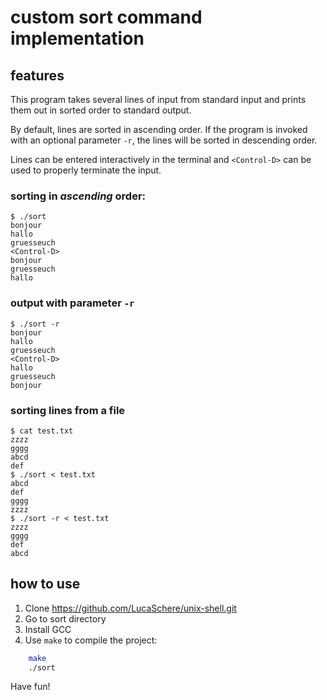 # custom sort command implementation

## features

This program takes several lines of input from standard input and prints them out in sorted order to standard
output.

By default, lines are sorted in ascending order. If the program is invoked with
an optional parameter `-r`, the lines will be sorted in descending order.

Lines can be entered interactively in the terminal and
`<Control-D>` can be used to properly terminate the input.



### sorting in *ascending* order:

```
$ ./sort
bonjour
hallo
gruesseuch
<Control-D>
bonjour
gruesseuch
hallo
```

### output with parameter `-r`

```
$ ./sort -r
bonjour
hallo
gruesseuch
<Control-D>
hallo
gruesseuch
bonjour
```

### sorting lines from a file

```
$ cat test.txt
zzzz
gggg
abcd
def
$ ./sort < test.txt
abcd
def
gggg
zzzz
$ ./sort -r < test.txt
zzzz
gggg
def
abcd
```

## how to use

1. Clone https://github.com/LucaSchere/unix-shell.git
2. Go to sort directory
3. Install GCC
4. Use `make` to compile the project:
```bash
    make
    ./sort
```

Have fun!
